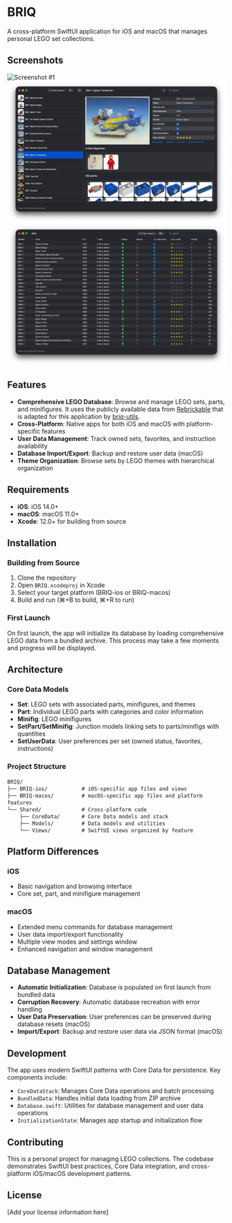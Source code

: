 # BRIQ

A cross-platform SwiftUI application for iOS and macOS that manages personal LEGO set collections.

## Screenshots

![Screenshot #1](./docs/assets/screenshot01.png)
![Screenshot #2](./docs/assets/screenshot02.png)
![Screenshot #3](./docs/assets/screenshot03.png)

## Features

- **Comprehensive LEGO Database**: Browse and manage LEGO sets, parts, and minifigures. It uses the publicly available data from [Rebrickable](https://rebrickable.com/downloads/) that is adapted for this application by [briq-utils](https://github.com/sperano/briq-utils).
- **Cross-Platform**: Native apps for both iOS and macOS with platform-specific features
- **User Data Management**: Track owned sets, favorites, and instruction availability
- **Database Import/Export**: Backup and restore user data (macOS)
- **Theme Organization**: Browse sets by LEGO themes with hierarchical organization

## Requirements

- **iOS**: iOS 14.0+
- **macOS**: macOS 11.0+
- **Xcode**: 12.0+ for building from source

## Installation

### Building from Source

1. Clone the repository
2. Open `BRIQ.xcodeproj` in Xcode
3. Select your target platform (BRIQ-ios or BRIQ-macos)
4. Build and run (⌘+B to build, ⌘+R to run)

### First Launch

On first launch, the app will initialize its database by loading comprehensive LEGO data from a bundled archive. This process may take a few moments and progress will be displayed.

## Architecture

### Core Data Models

- **Set**: LEGO sets with associated parts, minifigures, and themes
- **Part**: Individual LEGO parts with categories and color information
- **Minifig**: LEGO minifigures
- **SetPart/SetMinifig**: Junction models linking sets to parts/minifigs with quantities
- **SetUserData**: User preferences per set (owned status, favorites, instructions)

### Project Structure

```
BRIQ/
├── BRIQ-ios/           # iOS-specific app files and views
├── BRIQ-macos/         # macOS-specific app files and platform features
└── Shared/             # Cross-platform code
    ├── CoreData/       # Core Data models and stack
    ├── Models/         # Data models and utilities
    └── Views/          # SwiftUI views organized by feature
```

## Platform Differences

### iOS
- Basic navigation and browsing interface
- Core set, part, and minifigure management

### macOS
- Extended menu commands for database management
- User data import/export functionality
- Multiple view modes and settings window
- Enhanced navigation and window management

## Database Management

- **Automatic Initialization**: Database is populated on first launch from bundled data
- **Corruption Recovery**: Automatic database recreation with error handling
- **User Data Preservation**: User preferences can be preserved during database resets (macOS)
- **Import/Export**: Backup and restore user data via JSON format (macOS)

## Development

The app uses modern SwiftUI patterns with Core Data for persistence. Key components include:

- `CoreDataStack`: Manages Core Data operations and batch processing
- `BundledData`: Handles initial data loading from ZIP archive
- `Database.swift`: Utilities for database management and user data operations
- `InitializationState`: Manages app startup and initialization flow

## Contributing

This is a personal project for managing LEGO collections. The codebase demonstrates SwiftUI best practices, Core Data integration, and cross-platform iOS/macOS development patterns.

## License

[Add your license information here]
